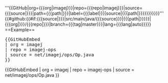 <includeonly>'''{{GitHub|org={{{org|imagej}}}|repo={{{repo|imagej}}}|source={{{source|}}}|path={{{path|}}}|label={{{label|{{{source|{{{path|}}}}}}}}}}}'''
{{#github:{{#if:{{{source|}}}|src/main/java/{{{source}}}|{{{path|}}}}}|{{{org|}}}/{{{repo|}}}|branch={{{tag|master}}}|lang={{{lang|auto}}}}}</includeonly><noinclude>
==Example==
<pre style="overflow:auto">
{{GitHubEmbed
| org = imagej
| repo = imagej-ops
| source = net/imagej/ops/Op.java
}}
</pre>
{{GitHubEmbed
| org = imagej
| repo = imagej-ops
| source = net/imagej/ops/Op.java
}}
</noinclude>
